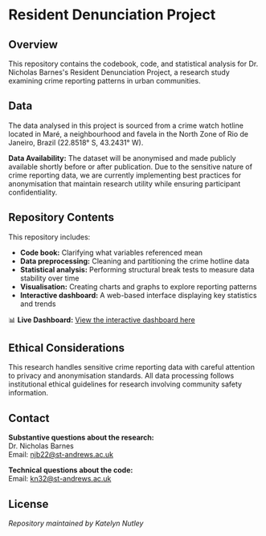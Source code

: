 # Resident Denunciation Project

## Overview

This repository contains the codebook, code, and statistical analysis for Dr. Nicholas Barnes's Resident Denunciation Project, a research study examining crime reporting patterns in urban communities.

## Data

The data analysed in this project is sourced from a crime watch hotline located in Maré, a neighbourhood and favela in the North Zone of Rio de Janeiro, Brazil (22.8518° S, 43.2431° W). 

**Data Availability:** The dataset will be anonymised and made publicly available shortly before or after publication. Due to the sensitive nature of crime reporting data, we are currently implementing best practices for anonymisation that maintain research utility while ensuring participant confidentiality.

## Repository Contents

This repository includes:

- **Code book:** Clarifying what variables referenced mean
- **Data preprocessing:** Cleaning and partitioning the crime hotline data
- **Statistical analysis:** Performing structural break tests to measure data stability over time
- **Visualisation:** Creating charts and graphs to explore reporting patterns
- **Interactive dashboard:** A web-based interface displaying key statistics and trends

📊 **Live Dashboard:** [View the interactive dashboard here](https://knutley.github.io/Barnes_Mare/index.html)

## Ethical Considerations

This research handles sensitive crime reporting data with careful attention to privacy and anonymisation standards. All data processing follows institutional ethical guidelines for research involving community safety information.

## Contact

**Substantive questions about the research:**  
Dr. Nicholas Barnes  
Email: njb22@st-andrews.ac.uk

**Technical questions about the code:**  
Email: kn32@st-andrews.ac.uk

## License

*Repository maintained by Katelyn Nutley*
